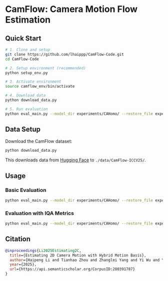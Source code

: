 # CamFlow: Camera Motion Flow Estimation

## Quick Start

```bash
# 1. Clone and setup
git clone https://github.com/lhaippp/CamFlow-Code.git
cd CamFlow-Code

# 2. Setup environment (recommended)
python setup_env.py

# 3. Activate environment
source camflow_env/bin/activate

# 4. Download data
python download_data.py

# 5. Run evaluation
python eval_main.py --model_dir experiments/CAHomo/ --restore_file experiments/CAHomo/HEM.pth
```

## Data Setup

Download the CamFlow dataset:

```bash
python download_data.py
```

This downloads data from [Hugging Face](https://huggingface.co/datasets/Lhaippp/CamFlow-ICCV25) to `./data/CamFlow-ICCV25/`.

## Usage

### Basic Evaluation
```bash
python eval_main.py --model_dir experiments/CAHomo/ --restore_file experiments/CAHomo/HEM.pth
```

### Evaluation with IQA Metrics
```bash
python eval_main.py --model_dir experiments/CAHomo/ --restore_file experiments/CAHomo/HEM.pth --enable_iqa
```

## Citation

```bibtex
@inproceedings{Li2025Estimating2C,
  title={Estimating 2D Camera Motion with Hybrid Motion Basis},
  author={Haipeng Li and Tianhao Zhou and Zhanglei Yang and Yi Wu and Yan Chen and Zijing Mao and Shen Cheng and Bing Zeng and Shuaicheng Liu},
  year={2025},
  url={https://api.semanticscholar.org/CorpusID:280391787}
}
```